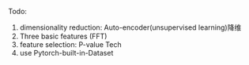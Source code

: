 Todo:
1. dimensionality reduction: Auto-encoder(unsupervised learning)降维
2. Three basic features (FFT)
3. feature selection: P-value Tech
4. use Pytorch-built-in-Dataset 
